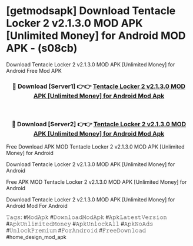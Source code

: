 # [getmodsapk] Download Tentacle Locker 2 v2.1.3.0 MOD APK [Unlimited Money] for Android MOD APK - (s08cb)
Download Tentacle Locker 2 v2.1.3.0 MOD APK [Unlimited Money] for Android Free Mod APK

<div align="center">
<h3>🔴 Download [Server1] 👉👉 <a href="https://apk-comot.site?title=Tentacle_Locker_2_v2.1.3.0_MOD_APK_[Unlimited_Money]_for_Android">Tentacle Locker 2 v2.1.3.0 MOD APK [Unlimited Money] for Android Mod Apk</a></h3><br>

<h3>🔴 Download [Server2] 👉👉 <a href="https://apk-comot.site?title=Tentacle_Locker_2_v2.1.3.0_MOD_APK_[Unlimited_Money]_for_Android">Tentacle Locker 2 v2.1.3.0 MOD APK [Unlimited Money] for Android Mod Apk</a></h3>
</div>


Free Download APK MOD Tentacle Locker 2 v2.1.3.0 MOD APK [Unlimited Money] for Android

Download Tentacle Locker 2 v2.1.3.0 MOD APK [Unlimited Money] for Android 

Free APK MOD Tentacle Locker 2 v2.1.3.0 MOD APK [Unlimited Money] for Android 

Download Tentacle Locker 2 v2.1.3.0 MOD APK [Unlimited Money] for Android Mod For Android

𝚃𝚊𝚐𝚜: #𝙼𝚘𝚍𝙰𝚙𝚔 #𝙳𝚘𝚠𝚗𝚕𝚘𝚊𝚍𝙼𝚘𝚍𝙰𝚙𝚔 #𝙰𝚙𝚔𝙻𝚊𝚝𝚎𝚜𝚝𝚅𝚎𝚛𝚜𝚒𝚘𝚗 #𝙰𝚙𝚔𝚄𝚗𝚕𝚒𝚖𝚒𝚝𝚎𝚍𝙼𝚘𝚗𝚎𝚢 #𝙰𝚙𝚔𝚄𝚗𝚕𝚘𝚌𝚔𝙰𝚕𝚕 #𝙰𝚙𝚔𝙽𝚘𝙰𝚍𝚜 #𝚄𝚗𝚕𝚘𝚌𝚔𝙿𝚛𝚎𝚖𝚒𝚞𝚖 #𝙵𝚘𝚛𝙰𝚗𝚍𝚛𝚘𝚒𝚍 #𝙵𝚛𝚎𝚎𝙳𝚘𝚠𝚗𝚕𝚘𝚊𝚍 #home_design_mod_apk